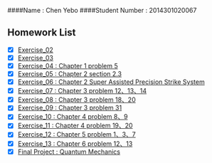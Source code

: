 ####Name : Chen Yebo
####Student Number : 2014301020067
## Homework List
* [x] [Exercise_02](https://github.com/whucyb/computational_physics_N2014301020067/blob/master/Exercise_02/Exercise_02.md)
* [x] [Exercise_03](https://github.com/whucyb/computational_physics_N2014301020067/blob/master/Exercise_03/Exercise_03.md)
* [x] [Exercise_04 : Chapter 1 problem 5](https://github.com/whucyb/computational_physics_N2014301020067/blob/master/Exercise_04/Exercise_04.md)
* [x] [Exercise_05 : Chapter 2 section 2.3](https://github.com/whucyb/computational_physics_N2014301020067/blob/master/Exercise_05/Exercise_05.md)
* [x] [Exercise_06 : Chapter 2 Super Assisted Precision Strike System](https://github.com/whucyb/computational_physics_N2014301020067/blob/master/Exercise_06/Exercise_06.md)
* [x] [Exercise_07 : Chapter 3 problem 12、13、14](https://github.com/whucyb/computational_physics_N2014301020067/blob/master/Exercise_07/Exercise_07.md)
* [x] [Exercise_08 : Chapter 3 problem 18、20](https://github.com/whucyb/computational_physics_N2014301020067/blob/master/Exercise_08/Exercise_08.md)
* [x] [Exercise_09 : Chapter 3 problem 31](https://github.com/whucyb/computational_physics_N2014301020067/blob/master/Exercise_09/Exercise_09.md)
* [x] [Exercise_10 : Chapter 4 problem 8、9](https://github.com/whucyb/computational_physics_N2014301020067/blob/master/Exercise_10/Exercise_10.md)
* [x] [Exercise_11 : Chapter 4 problem 19、20](https://github.com/whucyb/computational_physics_N2014301020067/blob/master/Exercise_11/Exercise_11.md)
* [x] [Exercise_12 : Chapter 5 problem 1、3、7](https://github.com/whucyb/computational_physics_N2014301020067/blob/master/Exercise_12/Exercise_12.md)
* [x] [Exercise_13 : Chapter 6 problem 12、13](https://github.com/whucyb/computational_physics_N2014301020067/blob/master/Exercise_13/Exercise_13.md)
* [x] [Final Project : Quantum Mechanics](https://www.zybuluo.com/whucyb/note/493734)
